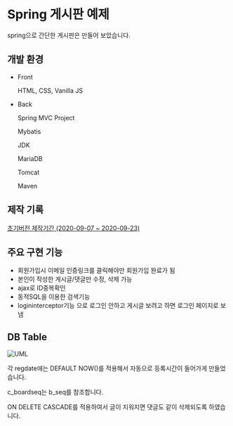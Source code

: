 # Spring 게시판 예제 

spring으로 간단한 게시판은 만들어 보았습니다.

## 개발 환경

- Front

  HTML, CSS, Vanilla JS

- Back

  Spring MVC Project

  Mybatis

  JDK

  MariaDB

  Tomcat

  Maven

## 제작 기록

[초기버전 제작기간 (2020-09-07 ~ 2020-09-23)](/Diary/initsetting.md)

## 주요 구현 기능

- 회원가입시 이메일 인증링크를 클릭해야만 회원가입 완료가 됨
- 본인이 작성한 게시글/댓글만 수정, 삭제 가능
- ajax로 ID중복확인
- 동적SQL을 이용한 검색기능
- logininterceptor기능 으로 로그인 안하고 게시글 보려고 하면 로그인 페이지로 보냄

## DB Table

![UML](https://user-images.githubusercontent.com/47135267/97111652-69b9a380-1723-11eb-8f45-fda8b6125977.png)



각 regdate에는 DEFAULT NOW()를 적용해서 자동으로 등록시간이 들어가게 만들었습니다.

c_boardseq는 b_seq를 참조합니다.

ON DELETE CASCADE를 적용하여서 글이 지워지면 댓글도 같이 삭제되도록 하였습니다.

